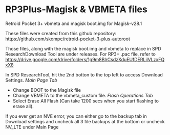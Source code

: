 # RP3Plus-Magisk & VBMETA files
Retroid Pocket 3+ vbmeta and magisk boot.img for Magisk-v28.1


These files were created from this github repository: https://github.com/skompc/retroid-pocket-3-plus-autoroot

Those files, along with the magisk boot.img and vbmeta to replace in SPD ResearchDownload Tool are under releases. For RP3+ .pac file, refer to https://drive.google.com/drive/folders/1g9m8BlrCsdzXduEUfDERLilVLzxFQxX8


In SPD ResearchTool, hit the 2nd botton to the top left to access Download Settings.
*Main Page Tab*
- Change BOOT to the Magisk file
- Change VBMETA to the vbmeta_custom file.
*Flash Operations Tab*
- Select Erase All Flash (Can take 1200 secs when you start flashing to erase all).


If you ever get an NVE error, you can either go to the backup tab in Download settings and uncheck all 3 file backups at the bottom or uncheck NV_LTE under Main Page
